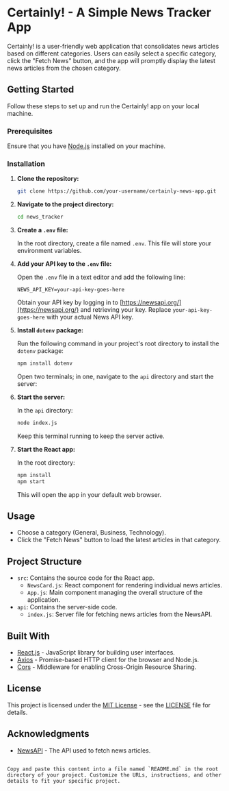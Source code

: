 # Certainly! - A Simple News Tracker App

Certainly! is a user-friendly web application that consolidates news articles based on different categories. Users can easily select a specific category, click the "Fetch News" button, and the app will promptly display the latest news articles from the chosen category.

## Getting Started

Follow these steps to set up and run the Certainly! app on your local machine.

### Prerequisites

Ensure that you have [Node.js](https://nodejs.org/) installed on your machine.

### Installation

1. **Clone the repository:**

   ```bash
   git clone https://github.com/your-username/certainly-news-app.git
   ```

2. **Navigate to the project directory:**

   ```bash
   cd news_tracker
   ```

3. **Create a `.env` file:**

   In the root directory, create a file named `.env`. This file will store your environment variables.

4. **Add your API key to the `.env` file:**

   Open the `.env` file in a text editor and add the following line:

   ```env
   NEWS_API_KEY=your-api-key-goes-here
   ```

   Obtain your API key by logging in to [https://newsapi.org/](https://newsapi.org/) and retrieving your key. Replace `your-api-key-goes-here` with your actual News API key.

5. **Install `dotenv` package:**

   Run the following command in your project's root directory to install the `dotenv` package:

   ```bash
   npm install dotenv
   ```

   Open two terminals; in one, navigate to the `api` directory and start the server:

7. **Start the server:**

   In the `api` directory:

   ```bash
   node index.js
   ```

   Keep this terminal running to keep the server active.

8. **Start the React app:**

   In the root directory:

   ```bash
   npm install
   npm start
   ```

   This will open the app in your default web browser.

## Usage

- Choose a category (General, Business, Technology).
- Click the "Fetch News" button to load the latest articles in that category.

## Project Structure

- `src`: Contains the source code for the React app.
  - `NewsCard.js`: React component for rendering individual news articles.
  - `App.js`: Main component managing the overall structure of the application.
- `api`: Contains the server-side code.
  - `index.js`: Server file for fetching news articles from the NewsAPI.

## Built With

- [React.js](https://reactjs.org/) - JavaScript library for building user interfaces.
- [Axios](https://axios-http.com/) - Promise-based HTTP client for the browser and Node.js.
- [Cors](https://www.npmjs.com/package/cors) - Middleware for enabling Cross-Origin Resource Sharing.

## License

This project is licensed under the [MIT License](LICENSE) - see the [LICENSE](LICENSE) file for details.

## Acknowledgments

- [NewsAPI](https://newsapi.org/) - The API used to fetch news articles.
```

Copy and paste this content into a file named `README.md` in the root directory of your project. Customize the URLs, instructions, and other details to fit your specific project.